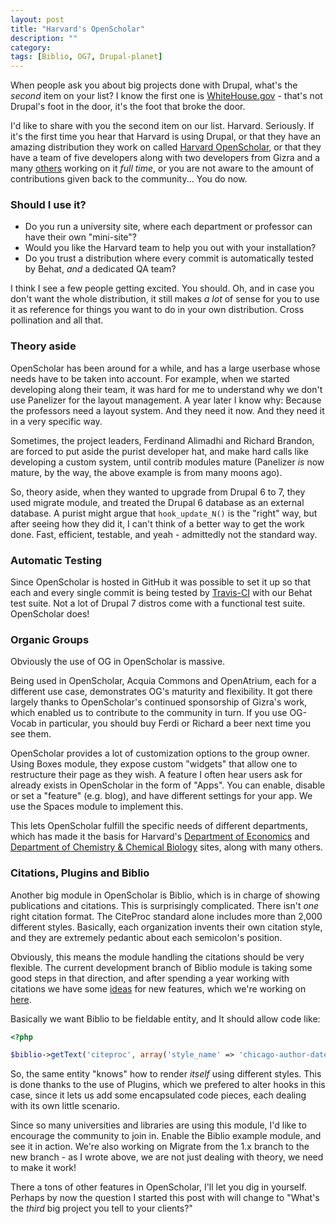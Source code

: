 ```yaml
---
layout: post
title: "Harvard's OpenScholar"
description: ""
category: 
tags: [Biblio, OG7, Drupal-planet]
---
```


When people ask you about big projects done with Drupal, what's the _second_ item on your list? I know the first one is [WhiteHouse.gov](http://www.whitehouse.gov/) - that's not Drupal's foot in the door, it's the foot that broke the door.

I'd like to share with you the second item on our list. Harvard. Seriously. If it's the first time you hear that Harvard is using Drupal, or that they have an amazing distribution they work on called [Harvard OpenScholar](http://openscholar.harvard.edu/), or that they have a team of five developers along with two developers from Gizra and a many <a href="http://hwp.harvard.edu/people">others</a> working on it <em>full time</em>, or you are not aware to the amount of contributions given back to the community... You do now.

<!-- more -->

### Should I use it?

* Do you run a university site, where each department or professor can have their own "mini-site"?
* Would you like the Harvard team to help you out with your installation?
* Do you trust a distribution where every commit is automatically tested by Behat, *and* a dedicated QA team?

I think I see a few people getting excited. You should. Oh, and in case you don't want the whole distribution, it still makes _a lot_ of sense for you to use it as reference for things you want to do in your own distribution. Cross pollination and all that.

### Theory aside

OpenScholar has been around for a while, and has a large userbase whose needs have to be taken into account. For example, when we started developing along their team, it was hard for me to understand why we don't use Panelizer for the layout management. A year later I know why: Because the professors need a layout system. And they need it now. And they need it in a very specific way.

Sometimes, the project leaders, Ferdinand Alimadhi and Richard Brandon, are forced to put aside the purist developer hat, and make hard calls like developing a custom system, until contrib modules mature (Panelizer *is* now mature, by the way, the above example is from many moons ago).

So, theory aside, when they wanted to upgrade from Drupal 6 to 7, they used migrate module, and treated the Drupal 6 database as an external database. A purist might argue that ``hook_update_N()`` is the "right" way, but after seeing how they did it, I can't think of a better way to get the work done. Fast, efficient, testable, and yeah - admittedly not the standard way.

### Automatic Testing

Since OpenScholar is hosted in GitHub it was possible to set it up so that each and every single commit is being tested by [Travis-CI](https://travis-ci.org/) with our Behat test suite. Not a lot of Drupal 7 distros come with a functional test suite. OpenScholar does!

### Organic Groups

Obviously the use of OG in OpenScholar is massive.

Being used in OpenScholar, Acquia Commons and OpenAtrium, each for a different use case, demonstrates OG's maturity and flexibility. It got there largely thanks to OpenScholar's continued sponsorship of Gizra's work, which enabled us to contribute to the community in turn. If you use OG-Vocab in particular, you should buy Ferdi or Richard a beer next time you see them.

OpenScholar provides a lot of customization options to the group owner. Using Boxes module, they expose custom "widgets" that allow one to restructure their page as they wish. A feature I often hear users ask for already exists in OpenScholar in the form of "Apps". You can enable, disable or set a "feature" (e.g. blog), and have different settings for your app. We use the Spaces module to implement this.

This lets OpenScholar fulfill the specific needs of different departments, which has made it the basis for Harvard's [Department of Economics](http://economics.harvard.edu/) and [Department of Chemistry & Chemical Biology](http://chemistry.harvard.edu/) sites, along with many others.

### Citations, Plugins and Biblio

Another big module in OpenScholar is Biblio, which is in charge of showing publications and citations. This is surprisingly complicated. There isn't _one_ right citation format. The CiteProc standard alone includes more than 2,000 different styles. Basically, each organization invents their own citation style, and they are extremely pedantic about each semicolon's position.

Obviously, this means the module handling the citations should be very flexible. The current development branch of Biblio module is taking some good steps in that direction, and after spending a year working with citations we have some [ideas](https://drupal.org/node/1973706) for new features, which we're working on [here](https://github.com/amitaibu/biblio).

Basically we want Biblio to be fieldable entity, and It should allow code like:

```php
<?php

$biblio->getText('citeproc', array('style_name' => 'chicago-author-date'));
```

So, the same entity "knows" how to render _itself_ using different styles. This is done thanks to the use of Plugins, which we prefered to alter hooks in this case, since it lets us add some encapsulated code pieces, each dealing with its own little scenario.

Since so many universities and libraries are using this module, I'd like to encourage the community to join in. Enable the Biblio example module, and see it in action. We're also working on Migrate from the 1.x branch to the new branch - as I wrote above, we are not just dealing with theory, we need to make it work!

There a tons of other features in OpenScholar, I'll let you dig in yourself. Perhaps by now the question I started this post with will change to "What's the _third_ big project you tell to your clients?"

